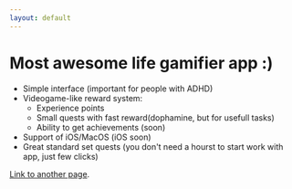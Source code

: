 ```yaml
---
layout: default
---
```


# Most **awesome** life gamifier app :)

- Simple interface (important for people with ADHD)
- Videogame-like reward system:
  - Experience points
  - Small quests with fast reward(dophamine, but for usefull tasks)
  - Ability to get achievements (soon)
- Support of iOS/MacOS (iOS soon)
- Great standard set quests (you don't need a hourst to start work with app, just few clicks)





[Link to another page](./another-page.html).

